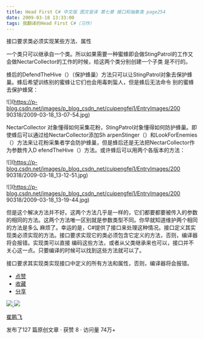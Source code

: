 ```yaml
---
title: Head First C# 中文版 图文皆译 第七章 接口和抽象类 page254
date: 2009-03-18 13:33:00
tags: 我翻译的Head First C#（习作）
---
```

接口要求类必须实现某些方法、属性

  

一个类只可以继承自一个类。所以如果需要一种蜜蜂即会做StingPatrol的工作又会做NectarCollector的工作的时候，给这两个类分别创建一个子类
是不行的。

  

蜂后的DefendTheHive（）（保护蜂巢）方法只可以让StingPatrol对象去保护蜂巢。蜂后希望训练别的蜜蜂让它们也会用毒刺蜇人，但是蜂后无法命令
别的蜜蜂去保护蜂窝：

  

![](https://p-blog.csdn.net/images/p_blog_csdn_net/cuipengfei1/EntryImages/200
90318/2009-03-18_13-07-54.jpg)

NectarCollector  对象懂得如何采集花粉，StingPatrol对象懂得如何防护蜂巢。即使蜂后可以通过给NectarCollector添加Sh
arpenStinger（）和LookForEnemies（）方法来让花粉采集者学会防护蜂巢，但是蜂后还是无法把NectarCollector作为参数传入D
efendTheHive（）方法。或许蜂后可以用两个各版本的方法：

  

![](https://p-blog.csdn.net/images/p_blog_csdn_net/cuipengfei1/EntryImages/200
90318/2009-03-18_13-12-51.jpg)

![](https://p-blog.csdn.net/images/p_blog_csdn_net/cuipengfei1/EntryImages/200
90318/2009-03-18_13-19-44.jpg)

但是这个解决方法并不好。这两个方法几乎是一样的，它们都要都要被传入的参数的相同的方法。这两个方法唯一区别就是参数类型不同。你早就知道维护两个相同的方法是多么
麻烦了。幸运的是，C#提供了接口来处理这种情况。接口定义其实现类必须实现的方法。接口要求实现它的类必须包含它定义的方法，否则，编译器将会报错。实现类可以直接
编码这些方法，或者从父类继承来也可以，接口并不关心这一点。只要编译的时候可以找到这些方法就可以了。

接口要求其实现类实现接口中定义的所有方法和属性，否则，编译器将会报错。

  * [ 点赞  ](javascript:;)
  * [ 收藏  ](javascript:;)
  * [ 分享 ](javascript:;)

[ ![](https://profile.csdnimg.cn/5/2/5/3_cuipengfei1)
![](https://g.csdnimg.cn/static/user-reg-year/1x/11.png)
](https://blog.csdn.net/cuipengfei1)

[ 崔鹏飞 ](https://blog.csdn.net/cuipengfei1)

发布了127 篇原创文章  ·  获赞 8  ·  访问量 74万+

